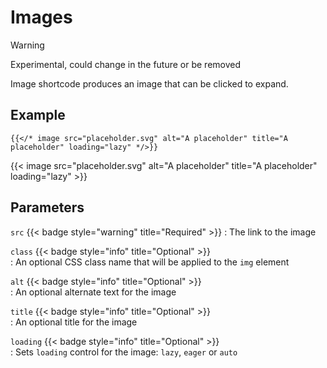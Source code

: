 # Images

> [!WARNING]
> Experimental, could change in the future or be removed

Image shortcode produces an image that can be clicked to expand.

## Example

```go-html-template
{{</* image src="placeholder.svg" alt="A placeholder" title="A placeholder" loading="lazy" */>}}
```
{{< image src="placeholder.svg" alt="A placeholder" title="A placeholder" loading="lazy" >}}

## Parameters

`src` {{< badge style="warning" title="Required" >}}
: The link to the image

`class` {{< badge style="info" title="Optional" >}}  
: An optional CSS class name that will be applied to the `img` element

`alt` {{< badge style="info" title="Optional" >}}  
: An optional alternate text for the image

`title` {{< badge style="info" title="Optional" >}}  
: An optional title for the image

`loading` {{< badge style="info" title="Optional" >}}  
: Sets `loading` control for the image: `lazy`, `eager` or `auto`



